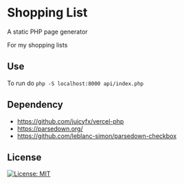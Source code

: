 # Shopping List

A static PHP page generator 

For my shopping lists

## Use

To run do `php -S localhost:8000 api/index.php`

## Dependency

* https://github.com/juicyfx/vercel-php
* https://parsedown.org/
* https://github.com/leblanc-simon/parsedown-checkbox

## License

[![License: MIT](https://img.shields.io/badge/License-MIT-blue.svg)](https://opensource.org/licenses/MIT) 